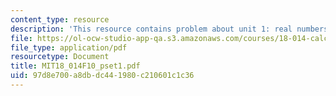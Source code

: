```yaml
---
content_type: resource
description: 'This resource contains problem about unit 1: real numbers.'
file: https://ol-ocw-studio-app-qa.s3.amazonaws.com/courses/18-014-calculus-with-theory-fall-2010/97d8e700a8dbdc441980c210601c1c36_MIT18_014F10_pset1.pdf
file_type: application/pdf
resourcetype: Document
title: MIT18_014F10_pset1.pdf
uid: 97d8e700-a8db-dc44-1980-c210601c1c36
---
```


